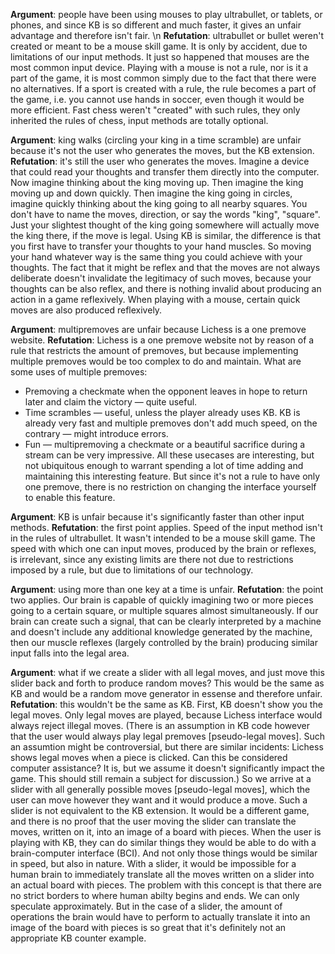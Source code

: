 **Argument**: people have been using mouses to play ultrabullet, or tablets, or phones, and since KB is so different and much faster, it gives an unfair advantage and therefore isn't fair. \n
**Refutation**: ultrabullet or bullet weren't created or meant to be a mouse skill game. It is only by accident, due to limitations of our input methods. It just so happened that mouses are the most common input device. Playing with a mouse is not a rule, nor is it a part of the game, it is most common simply due to the fact that there were no alternatives. If a sport is created with a rule, the rule becomes a part of the game, i.e. you cannot use hands in soccer, even though it would be more efficient. Fast chess weren't "created" with such rules, they only inherited the rules of chess, input methods are totally optional. 

**Argument**: king walks (circling your king in a time scramble) are unfair because it's not the user who generates the moves, but the KB extension.
**Refutation**: it's still the user who generates the moves. Imagine a device that could read your thoughts and transfer them directly into the computer. Now imagine thinking about the king moving up. Then imagine the king moving up and down quickly. Then imagine the king going in circles, imagine quickly thinking about the king going to all nearby squares. You don't have to name the moves, direction, or say the words "king", "square". Just your slightest thought of the king going somewhere will actually move the king there, if the move is legal. Using KB is similar, the difference is that you first have to transfer your thoughts to your hand muscles. So moving your hand whatever way is the same thing you could achieve with your thoughts. The fact that it might be reflex and that the moves are not always deliberate doesn't invalidate the legitimacy of such moves, because your thoughts can be also reflex, and there is nothing invalid about producing an action in a game reflexively. When playing with a mouse, certain quick moves are also produced reflexively. 

**Argument**: multipremoves are unfair because Lichess is a one premove website.
**Refutation**: Lichess is a one premove website not by reason of a rule that restricts the amount of premoves, but because implementing multiple premoves would be too complex to do and maintain. What are some uses of multiple premoves:
- Premoving a checkmate when the opponent leaves in hope to return later and claim the victory — quite useful.
- Time scrambles — useful, unless the player already uses KB. KB is already very fast and multiple premoves don't add much speed, on the contrary — might introduce errors. 
- Fun — multipremoving a checkmate or a beautiful sacrifice during a stream can be very impressive.
All these usecases are interesting, but not ubiquitous enough to warrant spending a lot of time adding and maintaining this interesting feature. But since it's not a rule to have only one premove, there is no restriction on changing the interface yourself to enable this feature.

**Argument**: KB is unfair because it's significantly faster than other input methods.
**Refutation**: the first point applies. Speed of the input method isn't in the rules of ultrabullet. It wasn't intended to be a mouse skill game. The speed with which one can input moves, produced by the brain or reflexes, is irrelevant, since any existing limits are there not due to restrictions imposed by a rule, but due to limitations of our technology. 

**Argument**: using more than one key at a time is unfair.
**Refutation**: the point two applies. Our brain is capable of quickly imagining two or more pieces going to a certain square, or multiple squares almost simultaneously. If our brain can create such a signal, that can be clearly interpreted by a machine and doesn't include any additional knowledge generated by the machine, then our muscle reflexes (largely controlled by the brain) producing similar input falls into the legal area.   


**Argument**: what if we create a slider with all legal moves, and just move this slider back and forth to produce random moves? This would be the same as KB and would be a random move generator in essense and therefore unfair.
**Refutation**: this wouldn't be the same as KB. First, KB doesn't show you the legal moves. Only legal moves are played, because Lichess interface would always reject illegal moves. (There is an assumption in KB code however that the user would always play legal premoves [pseudo-legal moves]. Such an assumtion might be controversial, but there are similar incidents: Lichess shows legal moves when a piece is clicked. Can this be considered computer assistance? It is, but we assume it doesn't significantly impact the game. This should still remain a subject for discussion.) So we arrive at a slider with all generally possible moves [pseudo-legal moves], which the user can move however they want and it would produce a move. Such a slider is not equivalent to the KB extension. It would be a different game, and there is no proof that the user moving the slider can translate the moves, written on it, into an image of a board with pieces. When the user is playing with KB, they can do similar things they would be able to do with a brain-computer interface (BCI). And not only those things would be similar in speed, but also in nature. With a slider, it would be impossible for a human brain to immediately translate all the moves written on a slider into an actual board with pieces. The problem with this concept is that there are no strict borders to where human abilty begins and ends. We can only speculate approximately. But in the case of a slider, the amount of operations the brain would have to perform to actually translate it into an image of the board with pieces is so great that it's definitely not an appropriate KB counter example.
